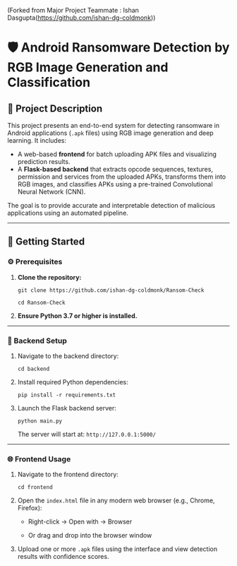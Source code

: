 (Forked from Major Project Teammate : Ishan Dasgupta(https://github.com/ishan-dg-coldmonk))

# 🛡️ Android Ransomware Detection by RGB Image Generation and Classification



## 📘 Project Description

This project presents an end-to-end system for detecting ransomware in Android applications (`.apk` files) using RGB image generation and deep learning. It includes:

- A web-based **frontend** for batch uploading APK files and visualizing prediction results.
- A **Flask-based backend** that extracts opcode sequences, textures, permission and services from the uploaded APKs, transforms them into RGB images, and classifies APKs using a pre-trained Convolutional Neural Network (CNN).

The goal is to provide accurate and interpretable detection of malicious applications using an automated pipeline.

---

🚀 Getting Started
------------------

### ⚙️ Prerequisites

1.  **Clone the repository:**
    
    `git clone https://github.com/ishan-dg-coldmonk/Ransom-Check`

    `cd Ransom-Check` 
    
3.  **Ensure Python 3.7 or higher is installed.**
    

* * *

### 🔧 Backend Setup

1.  Navigate to the backend directory:
    
    `cd backend` 
    
2.  Install required Python dependencies:
    
    `pip install -r requirements.txt` 
    
3.  Launch the Flask backend server:
    
    `python main.py` 
    
    The server will start at: `http://127.0.0.1:5000/`
    

* * *

### 🌐 Frontend Usage

1.  Navigate to the frontend directory:
    
    `cd frontend` 
    
2.  Open the `index.html` file in any modern web browser (e.g., Chrome, Firefox):
    
    *   Right-click → Open with → Browser
        
    *   Or drag and drop into the browser window
        
3.  Upload one or more `.apk` files using the interface and view detection results with confidence scores.
    

